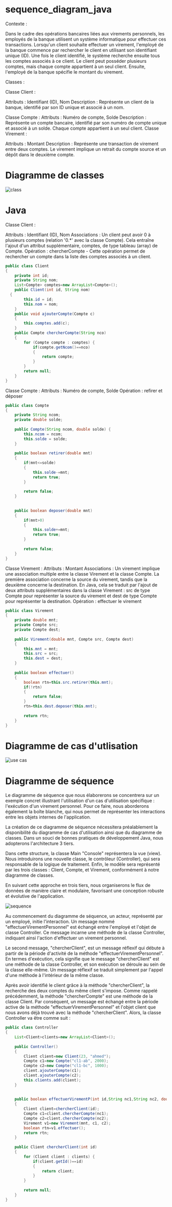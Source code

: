 # sequence_diagram_java

Contexte :

Dans le cadre des opérations bancaires liées aux virements personnels, les employés de la banque utilisent un système informatique pour effectuer ces transactions. Lorsqu'un client souhaite effectuer un virement, l'employé de la banque commence par rechercher le client en utilisant son identifiant unique (ID). Une fois le client identifié, le système recherche ensuite tous les comptes associés à ce client. Le client peut posséder plusieurs comptes, mais chaque compte appartient à un seul client. Ensuite, l'employé de la banque spécifie le montant du virement.

Classes :

Classe Client :

Attributs : Identifiant (ID), Nom
Description : Représente un client de la banque, identifié par son ID unique et associé à un nom.

Classe Compte :
Attributs : Numéro de compte, Solde
Description : Représente un compte bancaire, identifié par son numéro de compte unique et associé à un solde. Chaque compte appartient à un seul client.
Classe Virement :

Attributs : Montant
Description : Représente une transaction de virement entre deux comptes. Le virement implique un retrait du compte source et un dépôt dans le deuxième compte.

# Diagramme de classes

![class](https://github.com/charef00/sequence_diagram_java/assets/46047976/68500522-74f1-41da-95ed-fda00c297893)

# Java

Classe Client :

Attributs : Identifiant (ID), Nom
Associations : Un client peut avoir 0 à plusieurs comptes (relation '0.*' avec la classe Compte). Cela entraîne l'ajout d'un attribut supplémentaire, comptes, de type tableau (array) de Compte.
Opération : chercherCompte - Cette opération permet de rechercher un compte dans la liste des comptes associés à un client.

```java
public class Client 
{
	private int id;
	private String nom;
	List<Compte> comptes=new ArrayList<Compte>();
	public Client(int id, String nom)
  {
		this.id = id;
		this.nom = nom;
	}
	public void ajouterCompte(Compte c)
	{
		this.comptes.add(c);
	}
	public Compte chercherCompte(String nco)
	{
		for (Compte compte : comptes) {
			if(compte.getNcom()==nco)
			{
				return compte;
			}
		}
		return null;
	}
}
```

Classe Compte :
Attributs : Numéro de compte, Solde
Opération : refirer et déposer
```java
public class Compte 
{
	private String ncom;
	private double solde;
	
	public Compte(String ncom, double solde) {
		this.ncom = ncom;
		this.solde = solde;
	}
	
	public boolean retirer(double mnt)
	{
		if(mnt<=solde)
		{
			this.solde-=mnt;
			return true;
		}
		
		return false;
	}
	
	
	public boolean deposer(double mnt)
	{
		if(mnt>0)
		{
			this.solde+=mnt;
			return true;
		}
		
		return false;
	}
}
```
Classe Virement :
Attributs : Montant
Associations : Un virement implique une association multiple entre la classe Virement et la classe Compte. La première association concerne la source du virement, tandis que la deuxième concerne la destination. En Java, cela se traduit par l'ajout de deux attributs supplémentaires dans la classe Virement : src de type Compte pour représenter la source du virement et dest de type Compte pour représenter la destination.
Opération : effectuer le virement
```java
public class Virement 
{
	private double mnt;
	private Compte src;
	private Compte dest;
	
	public Virement(double mnt, Compte src, Compte dest) 
	{
		this.mnt = mnt;
		this.src = src;
		this.dest = dest;
	}
	
	public boolean effectuer()
	{
		boolean rtn=this.src.retirer(this.mnt);
		if(!rtn)
		{
			return false;
		}
		rtn=this.dest.deposer(this.mnt);
		
		return rtn;
	}
}
```
# Diagramme de cas d'utlisation

![use cas](https://github.com/charef00/sequence_diagram_java/assets/46047976/79c8d017-bd3c-468d-9aa8-d0247f90b259)

# Diagramme de séquence
Le diagramme de séquence que nous élaborerons se concentrera sur un exemple concret illustrant l'utilisation d'un cas d'utilisation spécifique : l'exécution d'un virement personnel. Pour ce faire, nous aborderons également la boîte blanche, qui nous permet de représenter les interactions entre les objets internes de l'application.

La création de ce diagramme de séquence nécessitera préalablement la disponibilité du diagramme de cas d'utilisation ainsi que du diagramme de classes. Dans un souci de bonnes pratiques de développement Java, nous adopterons l'architecture 3 tiers.

Dans cette structure, la classe Main "Console" représentera la vue (view). Nous introduirons une nouvelle classe, le contrôleur (Controller), qui sera responsable de la logique de traitement. Enfin, le modèle sera représenté par les trois classes : Client, Compte, et Virement, conformément à notre diagramme de classes.

En suivant cette approche en trois tiers, nous organiserons le flux de données de manière claire et modulaire, favorisant une conception robuste et évolutive de l'application.

![sequence](https://github.com/charef00/sequence_diagram_java/assets/46047976/e8afc2de-fd2b-4dca-97d7-9fda2bfe7cfc)

Au commencement du diagramme de séquence, un acteur, représenté par un employé, initie l'interaction. Un message nommé "effectuerVirementPersonnel" est échangé entre l'employé et l'objet de classe Controller. Ce message incarne une méthode de la classe Controller, indiquant ainsi l'action d'effectuer un virement personnel.

Le second message, "chercherClient", est un message réflexif qui débute à partir de la période d'activité de la méthode "effectuerVirementPersonnel". En termes d'exécution, cela signifie que le message "chercherClient" est une méthode de la classe Controller, et son exécution se déroule au sein de la classe elle-même. Un message réflexif se traduit simplement par l'appel d'une méthode à l'intérieur de la même classe.

Après avoir identifié le client grâce à la méthode "chercherClient", la recherche des deux comptes du même client s'impose. Comme rappelé précédemment, la méthode "chercherCompte" est une méthode de la classe Client. Par conséquent, un message est échangé entre la période active de la méthode "effectuerVirementPersonnel" et l'objet client que nous avons déjà trouvé avec la méthode "chercherClient".
Alors, la classe Controller va être comme suit :
```java
public class Controller 
{
	List<Client>clients=new ArrayList<Client>();
	
	public Controller()
	{
		Client client=new Client(23, "ahmed");
		Compte c1=new Compte("cl1-ab", 2000);
		Compte c2=new Compte("cl1-bc", 1000);
		client.ajouterCompte(c1);
		client.ajouterCompte(c2);
		this.clients.add(client);
	}
	
	
	public boolean effectuerVirementP(int id,String nc1,String nc2, double mnt)
	{
		Client client=chercherClient(id);
		Compte c1=client.chercherCompte(nc1);
		Compte c2=client.chercherCompte(nc2);
		Virement v1=new Virement(mnt, c1, c2);
		boolean rtn=v1.effectuer();
		return rtn;
	}
	
	public Client chercherClient(int id)
	{
		for (Client client : clients) {
			if(client.getId()==id)
			{
				return client;
			}
		}
		
		return null;
	}
}
```
